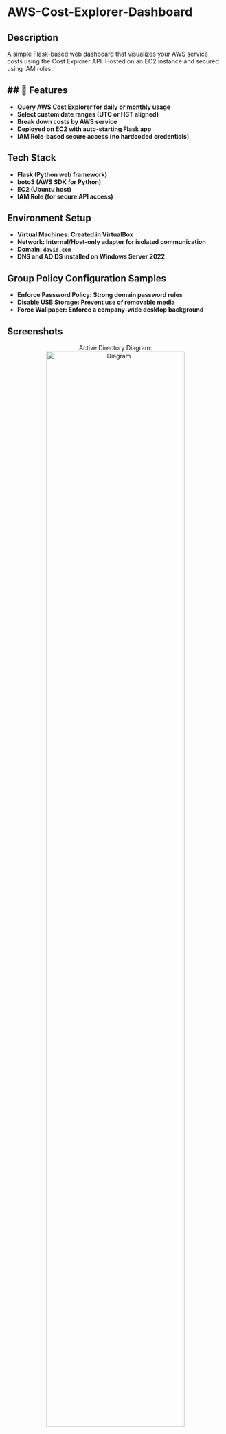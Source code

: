 # AWS-Cost-Explorer-Dashboard

<h2>Description</h2>
A simple Flask-based web dashboard that visualizes your AWS service costs using the Cost Explorer API. Hosted on an EC2 instance and secured using IAM roles.
<br />


<h2>## 🚀 Features</h2>

- <b>Query AWS Cost Explorer for daily or monthly usage</b> 
- <b>Select custom date ranges (UTC or HST aligned)</b>
- <b>Break down costs by AWS service</b>
- <b>Deployed on EC2 with auto-starting Flask app</b>
- <b>IAM Role-based secure access (no hardcoded credentials)</b>


<h2>Tech Stack</h2>

- <b>**Flask** (Python web framework)</b>
- <b>**boto3** (AWS SDK for Python)</b>
- <b>**EC2** (Ubuntu host)</b>
- <b>**IAM Role** (for secure API access)</b>

<h2>Environment Setup</h2>

- <b>Virtual Machines: Created in VirtualBox</b>
- <b>Network: Internal/Host-only adapter for isolated communication</b>
- <b>Domain: `david.com`</b>
- <b>DNS and AD DS installed on Windows Server 2022</b>

<h2>Group Policy Configuration Samples</h2>

- <b>Enforce Password Policy: Strong domain password rules</b>
- <b>Disable USB Storage: Prevent use of removable media</b>
- <b>Force Wallpaper: Enforce a company-wide desktop background</b>

<h2>Screenshots</h2>

<p align="center">
 Active Directory Diagram: <br/>
 <img src="https://i.imgur.com/9xb6W00.png" height="80%" width="80%" alt="Diagram"/>
 <br />
 <br />
 VirtualBox Layout:  <br/>
<img src="https://i.imgur.com/kU1XprL.png" height="80%" width="80%" alt="DC & Client"/>
 <br />
 <br />
AD DS, DHCP, DNS Installed: <br/>
<img src="https://i.imgur.com/yYGSV70.png" height="80%" width="80%" alt="Active Directory Domain Services (AD DS), DHCP, DNS"/>
<br />
<br />
 New Forest Configuration:  <br/>
<img src="https://i.imgur.com/nqU1hcS.png" height="80%" width="80%"  alt="Domain name: david.com"/>
<br />
<br />

<h2>PowerShell Automation</h2>

Create_User Script: <br/>
<img src="https://i.imgur.com/GpF8b8t.png" height="80%" width="80%" alt="PowerShell script"/>
<br />
<br />
Delete_user:  <br/>
<img src="https://i.imgur.com/WkPRIgw.png" height="80%" width="80%" alt="PowerShell script"/>
<br />
<br />

<h2>Group Policy Configuration Samples</h2>
Enforce Password Policy: Strong domain password rules:  <br/>
<img src="https://i.imgur.com/YMNGUY6.png" height="80%" width="80%" alt="Disk Sanitization Steps"/>
<br />
<br />
Disable USB Storage: Prevent use of removable media:  <br/>
<img src="https://i.imgur.com/SXzeZfS.png" height="80%" width="80%" alt="Disk Sanitization Steps"/>
<br />
<br />
Force Wallpaper: Enforce a company-wide desktop background:  <br/>
<img src="https://i.imgur.com/4TesfRu.png" height="80%" width="80%" alt="Disk Sanitization Steps"/>
</p>
